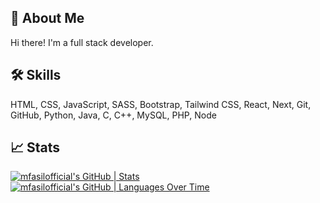 ## 🚀 About Me
Hi there! I'm a full stack developer.

## 🛠 Skills
HTML, CSS, JavaScript, SASS, Bootstrap, Tailwind CSS, React, Next, Git, GitHub, Python, Java, C, C++, MySQL, PHP, Node

## 📈 Stats
[![mfasilofficial's GitHub | Stats](https://stats.quine.sh/mfasilofficial/github?theme=light)](https://quine.sh)
[![mfasilofficial's GitHub | Languages Over Time](https://stats.quine.sh/mfasilofficial/languages-over-time?theme=light)](https://quine.sh)
